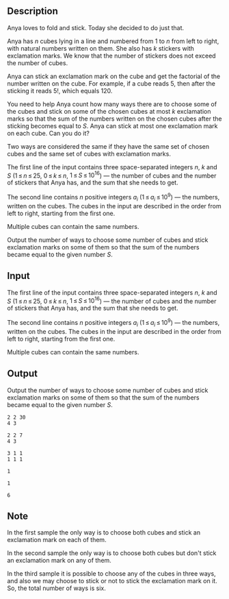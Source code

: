 ## Description

<div><p>Anya loves to fold and stick. Today she decided to do just that.</p><p>Anya has <span class="tex-span"><i>n</i></span> cubes lying in a line and numbered from <span class="tex-span">1</span> to <span class="tex-span"><i>n</i></span> from left to right, with natural numbers written on them. She also has <span class="tex-span"><i>k</i></span> stickers with exclamation marks. We know that the number of stickers does not exceed the number of cubes.</p><p>Anya can stick an exclamation mark on the cube and get the factorial of the number written on the cube. For example, if a cube reads <span class="tex-span">5</span>, then after the sticking it reads <span class="tex-span">5!</span>, which equals <span class="tex-span">120</span>.</p><p>You need to help Anya count how many ways there are to choose some of the cubes and stick on some of the chosen cubes at most <span class="tex-span"><i>k</i></span> exclamation marks so that the sum of the numbers written on the chosen cubes after the sticking becomes equal to <span class="tex-span"><i>S</i></span>. Anya can stick at most one exclamation mark on each cube. Can you do it?</p><p>Two ways are considered the same if they have the same set of chosen cubes and the same set of cubes with exclamation marks.</p></div><div class="input-specification"><p>The first line of the input contains three space-separated integers <span class="tex-span"><i>n</i></span>, <span class="tex-span"><i>k</i></span> and <span class="tex-span"><i>S</i></span> (<span class="tex-span">1 ≤ <i>n</i> ≤ 25</span>, <span class="tex-span">0 ≤ <i>k</i> ≤ <i>n</i></span>, <span class="tex-span">1 ≤ <i>S</i> ≤ 10<sup class="upper-index">16</sup></span>)&nbsp;—&nbsp;the number of cubes and the number of stickers that Anya has, and the sum that she needs to get. </p><p>The second line contains <span class="tex-span"><i>n</i></span> positive integers <span class="tex-span"><i>a</i><sub class="lower-index"><i>i</i></sub></span> (<span class="tex-span">1 ≤ <i>a</i><sub class="lower-index"><i>i</i></sub> ≤ 10<sup class="upper-index">9</sup></span>)&nbsp;—&nbsp;the numbers, written on the cubes. The cubes in the input are described in the order from left to right, starting from the first one. </p><p>Multiple cubes can contain the same numbers.</p></div><div class="output-specification"><p>Output the number of ways to choose some number of cubes and stick exclamation marks on some of them so that the sum of the numbers became equal to the given number <span class="tex-span"><i>S</i></span>.</p></div>

## Input

<p>The first line of the input contains three space-separated integers <span class="tex-span"><i>n</i></span>, <span class="tex-span"><i>k</i></span> and <span class="tex-span"><i>S</i></span> (<span class="tex-span">1 ≤ <i>n</i> ≤ 25</span>, <span class="tex-span">0 ≤ <i>k</i> ≤ <i>n</i></span>, <span class="tex-span">1 ≤ <i>S</i> ≤ 10<sup class="upper-index">16</sup></span>)&nbsp;—&nbsp;the number of cubes and the number of stickers that Anya has, and the sum that she needs to get. </p><p>The second line contains <span class="tex-span"><i>n</i></span> positive integers <span class="tex-span"><i>a</i><sub class="lower-index"><i>i</i></sub></span> (<span class="tex-span">1 ≤ <i>a</i><sub class="lower-index"><i>i</i></sub> ≤ 10<sup class="upper-index">9</sup></span>)&nbsp;—&nbsp;the numbers, written on the cubes. The cubes in the input are described in the order from left to right, starting from the first one. </p><p>Multiple cubes can contain the same numbers.</p>

## Output

<p>Output the number of ways to choose some number of cubes and stick exclamation marks on some of them so that the sum of the numbers became equal to the given number <span class="tex-span"><i>S</i></span>.</p>





```input1
2 2 30
4 3

```




```input2
2 2 7
4 3

```




```input3
3 1 1
1 1 1

```




```output1
1

```




```output2
1

```




```output3
6

```



## Note

<p>In the first sample the only way is to choose both cubes and stick an exclamation mark on each of them.</p><p>In the second sample the only way is to choose both cubes but don't stick an exclamation mark on any of them.</p><p>In the third sample it is possible to choose any of the cubes in three ways, and also we may choose to stick or not to stick the exclamation mark on it. So, the total number of ways is six.</p>
